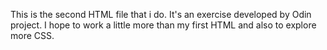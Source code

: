 This is the second HTML file that i do. It's an exercise developed by Odin project. I hope to work a little more than my first HTML and also to explore more CSS. 